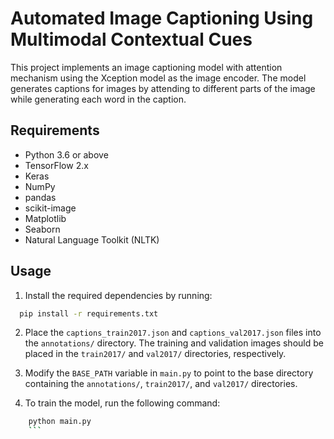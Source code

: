 # Automated Image Captioning Using Multimodal Contextual Cues

This project implements an image captioning model with attention mechanism using the Xception model as the image encoder. The model generates captions for images by attending to different parts of the image while generating each word in the caption.

## Requirements

- Python 3.6 or above
- TensorFlow 2.x
- Keras
- NumPy
- pandas
- scikit-image
- Matplotlib
- Seaborn
- Natural Language Toolkit (NLTK)

## Usage

1. Install the required dependencies by running:

```bash
  pip install -r requirements.txt
  ```

2. Place the `captions_train2017.json` and `captions_val2017.json` files into the `annotations/` directory. The training and validation images should be placed in the `train2017/` and `val2017/` directories, respectively.

3. Modify the `BASE_PATH` variable in `main.py` to point to the base directory containing the `annotations/`, `train2017/`, and `val2017/` directories.

4. To train the model, run the following command:

```bash
    python main.py
    ```




